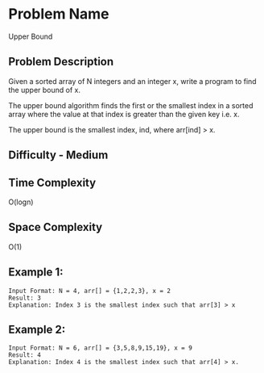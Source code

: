 # Problem Name 
Upper Bound

## Problem Description

Given a sorted array of N integers and an integer x, write a program to find the upper bound of x.

The upper bound algorithm finds the first or the smallest index in a sorted array where the value at that index is greater than the given key i.e. x.

The upper bound is the smallest index, ind, where arr[ind] > x.

## Difficulty - Medium

## Time Complexity
O(logn)

## Space Complexity
O(1)

## Example 1:
```
Input Format: N = 4, arr[] = {1,2,2,3}, x = 2
Result: 3
Explanation: Index 3 is the smallest index such that arr[3] > x
```

## Example 2:
```
Input Format: N = 6, arr[] = {3,5,8,9,15,19}, x = 9
Result: 4
Explanation: Index 4 is the smallest index such that arr[4] > x.
```